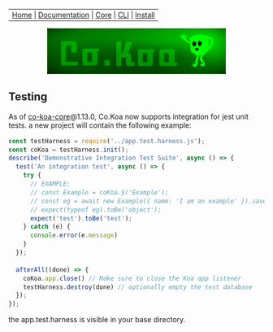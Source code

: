 <link rel='stylesheet' type='text/css' href='style.css' />
<table class="headerTable">
<tr class="headerTR">
<td class="headerTD">
<a title="Co.Koa on github" href="https://jaysaurus.github.io/Co.Koa">Home</a> |
<a title="Documentation" href="https://jaysaurus.github.io/Co.Koa/miniSite/Documentation.html">Documentation</a> |
<a title="co-koa-core on github" href="https://github.com/jaysaurus/co-koa-core">Core</a> |
<a title="co-koa-cli on github" href="https://github.com/jaysaurus/co-koa-cli">CLI</a> | <a href="https://github.com/jaysaurus/Co.Koa/wiki/Installation-&-Execution">Install</a>
</td>
</tr>
</table>

<a title="Co.Koa on github" href="https://jaysaurus.github.io/Co.Koa">
<img alt="Co.Koa header" title="Co.Koa" style="margin: 0 15%; width: 70%" src="https://raw.githubusercontent.com/jaysaurus/Co.Koa/master/siteStrapCoKoa.png?sanitize=true" />
</a>

## Testing

As of [co-koa-core](https://npmjs.com/package/co-koa-core)@1.13.0, Co.Koa now supports integration for jest unit tests.  a new project will contain the following example:

```javascript
const testHarness = require('../app.test.harness.js');
const coKoa = testHarness.init();
describe('Demonstrative Integration Test Suite', async () => {
  test('An integration test', async () => {
    try {
      // EXAMPLE:
      // const Example = coKoa.$('Example');
      // const eg = await new Example({ name: 'I am an example' }).save();
      // expect(typeof eg).toBe('object');
      expect('test').toBe('test');
    } catch (e) {
      console.error(e.message)
    }
  });

  afterAll((done) => {
    coKoa.app.close() // Make sure to close the Koa app listener
    testHarness.destroy(done) // optionally empty the test database
  });
});
```

the app.test.harness is visible in your base directory.
